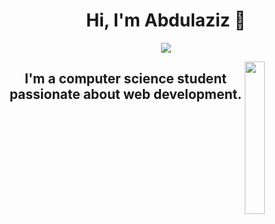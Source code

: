 <h1 align="center">Hi, I'm Abdulaziz 👋</h1>
<p align="center">
    <a href="https://www.linkedin.com/in/abdulaziz-algharbi-8b8a762b3"><img src="https://img.shields.io/badge/linkedin-%230177B5?style=flat&logo=linkedin&logoColor=white"/></a>
  </p>
  
  <img src="#" align="right" width="25%"/>

<h2 style="text-align: center;" > I'm a computer science student passionate about web development. </h2>

